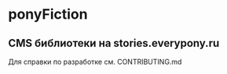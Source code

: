 # ponyFiction

## CMS библиотеки на stories.everypony.ru

Для справки по разработке см. CONTRIBUTING.md